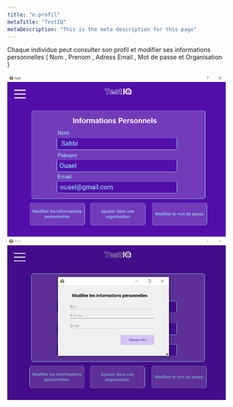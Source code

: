 ```yaml
---
title: "e.profil"
metaTitle: "TestIQ"
metaDescription: "This is the meta description for this page"
---
```


Chaque individue peut consulter son profil et modifier ses informations personnelles ( Nom , Prenom , Adress Email , Mot de passe et Organisation )

![frame](https://github.com/z-sohaib/iq-documentation/blob/main/src/images/capture/Profil.PNG?raw=true)
![frame](https://github.com/z-sohaib/iq-documentation/blob/main/src/images/capture/modif_info.PNG?raw=true)
